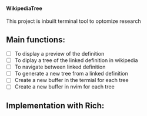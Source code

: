 #### WikipediaTree 
This project is inbuilt terminal tool to optomize research

## Main functions:
- [ ] To display a preview of the definition
- [ ] To diplay a tree of the linked definition in wikipedia
- [ ] To navigate between linked definition
- [ ] To generate a new tree from a linked definition
- [ ] Create a new buffer in the termial for each tree
- [ ] Create a new buffer in nvim for each tree

## Implementation with Rich:
